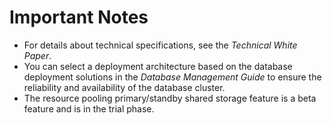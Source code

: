 # Important Notes<a name="EN-US_TOPIC_0289899192"></a>

-   For details about technical specifications, see the *Technical White Paper*.
-   You can select a deployment architecture based on the database deployment solutions in the *Database Management Guide* to ensure the reliability and availability of the database cluster.
-   The resource pooling primary/standby shared storage feature is a beta feature and is in the trial phase.
